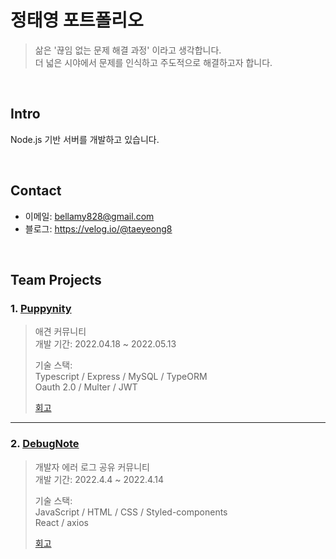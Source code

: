 # 정태영 포트폴리오
> 삶은 '끊임 없는 문제 해결 과정' 이라고 생각합니다.  
더 넓은 시야에서 문제를 인식하고 주도적으로 해결하고자 합니다.

</br>

## Intro
Node.js 기반 서버를 개발하고 있습니다.

</br>

## Contact
- 이메일: bellamy828@gmail.com
- 블로그: https://velog.io/@taeyeong8

<br>

## Team Projects

### 1. [Puppynity](https://github.com/codestates/Puppynity/wiki)
> 애견 커뮤니티  
> 개발 기간: 2022.04.18 ~ 2022.05.13  
>
> 기술 스택:  
> Typescript / Express / MySQL / TypeORM  
> Oauth 2.0 / Multer / JWT
>
> [회고](https://velog.io/@taeyeong8/4%EC%A3%BC-%ED%8C%80-%ED%94%84%EB%A1%9C%EC%A0%9D%ED%8A%B8-%ED%9A%8C%EA%B3%A0)

---

### 2. [DebugNote](https://github.com/codestates/DebugNote/wiki)
> 개발자 에러 로그 공유 커뮤니티  
> 개발 기간: 2022.4.4 ~ 2022.4.14  
> 
> 기술 스택:  
> JavaScript / HTML / CSS / Styled-components  
> React / axios
>
> [회고](https://velog.io/@taeyeong8/%EC%B2%AB-%EB%B2%88%EC%A7%B8-%ED%94%84%EB%A1%9C%EC%A0%9D%ED%8A%B8-%ED%9A%8C%EA%B3%A0)
